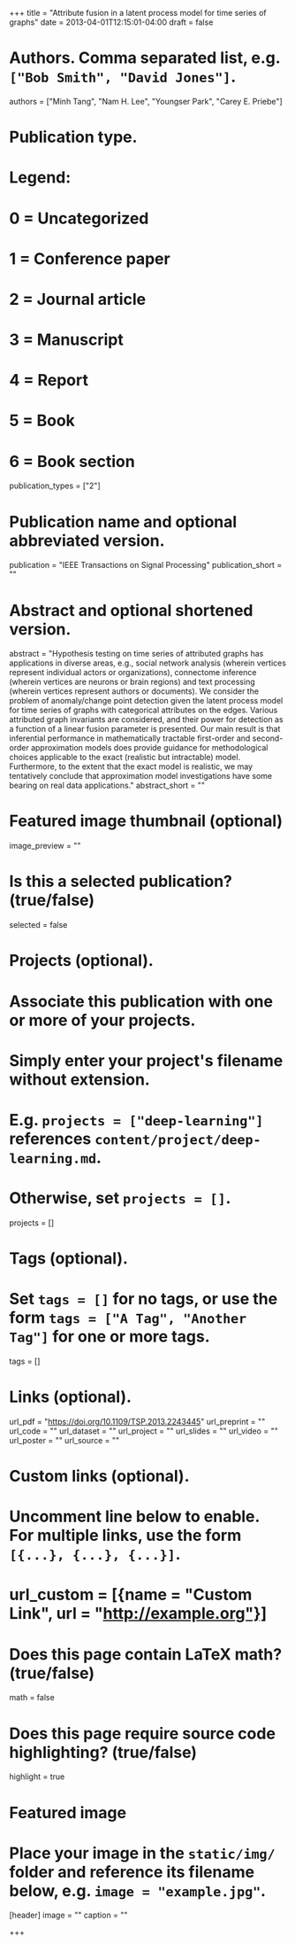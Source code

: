 +++
title = "Attribute fusion in a latent process model for time series of graphs"
date = 2013-04-01T12:15:01-04:00
draft = false

# Authors. Comma separated list, e.g. `["Bob Smith", "David Jones"]`.
authors = ["Minh Tang", "Nam H. Lee", "Youngser Park", "Carey E. Priebe"]

# Publication type.
# Legend:
# 0 = Uncategorized
# 1 = Conference paper
# 2 = Journal article
# 3 = Manuscript
# 4 = Report
# 5 = Book
# 6 = Book section
publication_types = ["2"]

# Publication name and optional abbreviated version.
publication = "IEEE Transactions on Signal Processing"
publication_short = ""

# Abstract and optional shortened version.
abstract = "Hypothesis testing on time series of attributed graphs has applications in diverse areas, e.g., social network analysis (wherein vertices represent individual actors or organizations), connectome inference (wherein vertices are neurons or brain regions) and text processing (wherein vertices represent authors or documents). We consider the problem of anomaly/change point detection given the latent process model for time series of graphs with categorical attributes on the edges. Various attributed graph invariants are considered, and their power for detection as a function of a linear fusion parameter is presented. Our main result is that inferential performance in mathematically tractable first-order and second-order approximation models does provide guidance for methodological choices applicable to the exact (realistic but intractable) model. Furthermore, to the extent that the exact model is realistic, we may tentatively conclude that approximation model investigations have some bearing on real data applications."
abstract_short = ""

# Featured image thumbnail (optional)
image_preview = ""

# Is this a selected publication? (true/false)
selected = false

# Projects (optional).
#   Associate this publication with one or more of your projects.
#   Simply enter your project's filename without extension.
#   E.g. `projects = ["deep-learning"]` references `content/project/deep-learning.md`.
#   Otherwise, set `projects = []`.
projects = []

# Tags (optional).
#   Set `tags = []` for no tags, or use the form `tags = ["A Tag", "Another Tag"]` for one or more tags.
tags = []

# Links (optional).
url_pdf = "https://doi.org/10.1109/TSP.2013.2243445"
url_preprint = ""
url_code = ""
url_dataset = ""
url_project = ""
url_slides = ""
url_video = ""
url_poster = ""
url_source = ""

# Custom links (optional).
#   Uncomment line below to enable. For multiple links, use the form `[{...}, {...}, {...}]`.
# url_custom = [{name = "Custom Link", url = "http://example.org"}]

# Does this page contain LaTeX math? (true/false)
math = false

# Does this page require source code highlighting? (true/false)
highlight = true

# Featured image
# Place your image in the `static/img/` folder and reference its filename below, e.g. `image = "example.jpg"`.
[header]
image = ""
caption = ""

+++
